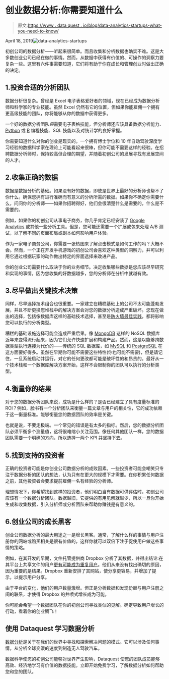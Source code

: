 # 创业数据分析:你需要知道什么

> 原文:[https://www . data quest . io/blog/data-analytics-startups-what-you-need-to-know/](https://www.dataquest.io/blog/data-analytics-startups-what-you-need-to-know/)

April 18, 2019![data-analytics-startups](../Images/71da3d1f5f6956dd7e33cf384d015f1b.png)

初创公司的数据分析——听起来很简单。而且收集和分析数据也确实不难。这是大多数创业公司已经在做的事情。然而，从数据中获得有价值的、可操作的洞察力要复杂一些。这里有六件事需要知道，它们将有助于你在成长和管理创业时做出正确的决定。

## 1.投资合适的分析团队

数据分析很复杂。曾经是 Excel 电子表格爱好者的领域，现在已经成为数据分析师和科学家的专业技能。虽然 Excel 仍然有它的位置，但如果你能雇佣一个拥有更高级技能的团队，你将能够从你的数据中获得更多。

一个好的数据分析团队*将*需要电子表格技能，但分析师还应该具备数据分析能力、 [Python](https://www.dataquest.io/course/python-for-data-science-fundamentals) 或 [R](https://www.dataquest.io/path/data-analyst-r) 编程技能、SQL 技能以及对统计学的良好掌握。

你需要知道什么对你的创业是现实的。一个拥有博士学位和 10 年自动驾驶深度学习经验的数据科学家在理论上可能看起来很棒，但你可能不需要这样的经验。在招聘数据分析师时，保持较高但合理的期望，并随着初创公司的发展寻找有发展空间的人才。

## 2.收集正确的数据

数据是数据分析的基础。如果没有好的数据，即使是世界上最好的分析师也帮不了你什么。确保您拥有进行准确而有意义的分析所需的数据。如果你不确定你需要什么，问问你的分析师——如果你招聘得好，他们会很清楚什么是需要的，什么是不需要的。

例如，如果你的初创公司从事电子商务，你几乎肯定已经安装了 [Google Analytics](https://analytics.google.com/analytics/web/) 或其他一些分析工具。但是，您可能还需要一个扩展或包来处理 A/B 测试，以了解不同的页面布局或副本如何影响用户体验。

作为一家电子商务公司，你需要一张热图来了解点击模式是如何工作的吗？大概不会。然而，一个正在开发手机游戏的初创公司会喜欢这种类型的洞察力，并可以利用它通过根据玩家的动作做出特定的界面选择来改进产品。

你的创业公司需要什么取决于你的业务细节。决定收集哪些数据是您应该尽早研究和实现的事情，因为您收集的好数据越多，您的分析师在分析中就越有效。

## 3.尽早做出关键技术决策

同样，尽早选择技术组合也很重要。一家建立在糟糕基础上的公司不太可能蓬勃发展，并且不断更换您堆栈中的解决方案会对您的数据分析造成严重破坏。您现在做出的选择，包括像数据库这样的基础技术选择，甚至是[防火墙最佳实践](https://advancedfirewallsolutions.com/firewall-management-best-practices/)，都将影响您可以执行的分析类型。

糟糕的基础设施选择可能会造成严重后果。像 [MongoDB](https://www.mongodb.com/) 这样的 NoSQL 数据库近年来变得流行起来，因为它们允许快速扩展和构建产品。然而，这是以能够跨数据类型执行连接为代价的——传统的 SQL 数据库，如 [MySQL](https://www.mysql.com/) 和 [PostgreSQL](https://www.postgresql.org/) 在这方面要好得多。虽然在早期你可能不需要这些特性(你也可能不需要)，但是请记住，一旦系统启动并运行，对它的任何更改都可能是破坏性的和昂贵的。最好从一个技术栈和一个数据库解决方案开始，这样不会限制你的团队可以执行的分析类型。

## 4.衡量你的结果

对于您的数据分析团队来说，成功是什么样的？是否已经建立了具有度量标准的 ROI？例如，脸书有一个分析团队来衡量一篇文章与用户的相关性，它的成功依赖于这一衡量标准。能够衡量您的数据团队的效率是关键。

也就是说，不要走极端。一个常见的错误是有太多的指标。然后，您的数据分析团队必须平衡多个测量值，这将很难缩小关注范围。像任何其他团队一样，您的数据团队需要一个明确的方向，所以选择一两个 KPI 并坚持下去。

## 5.找到支持的投资者

正确的投资者可能是你创业公司数据分析的成败因素。一些投资者可能会嘲笑只专注于数据分析的团队的想法，认为只有在更大的规模下才需要。在你积累任何数据之前，其他投资者会要求提前雇佣一名有经验的分析师。

理想情况下，你希望找到这样的投资者，他们明白当有数据可供评估时，初创公司应该有一个数据分析团队。数据越旧，它提供的有用见解就越少，所以一旦你开始生成和收集数据，引入分析师或分析团队来帮助你赚钱是有意义的。

## 6.创业公司的成长黑客

创业公司数据分析的最大用途之一是增长黑客。通常，了解什么样的事情与用户注册你的网站或购买相关是很有价值的，这样你就可以双倍下注于促使用户做这些事情的策略。

例如，在其开发的早期，文件托管提供商 Dropbox 分析了其数据，并得出结论:在其平台上共享文件的用户[更有可能成为重复用户](https://hbr.org/2018/07/a-study-of-thousands-of-dropbox-projects-reveals-how-successful-teams-collaborate)。他们从来没有找出确切的原因，因为重要的是结果。Dropbox 重新安排了其网站，使分享更容易，并增加了提示，以提示用户分享。

由于平台的变化，他们的用户数量激增。但正是分析数据和发现份额与用户注册之间的联系，才使得 Dropbox 的井喷式增长成为可能。

你可能会希望一个数据团队在你的初创公司寻找类似的见解。确定导致用户增长的行动，看着你的创业腾飞！

## 使用 Dataquest 学习数据分析

[数据分析](https://www.dataquest.io/path/data-analyst)是关于在我们的世界中寻找和探索解决问题的模式。它可以涉及任何事情，从分析全球变暖的速度到制造无人驾驶汽车。

数据科学使您的初创公司能够对世界产生影响，Dataquest 使您的团队成员能够高效、经济地学习有价值的数据技能。立即开始免费学习，了解数据分析如何帮助您和您的团队。